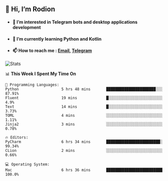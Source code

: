 ## 👋 Hi, I’m Rodion
- #### 👀 I’m interested in Telegram bots and desktop applications development
- #### 🌱 I’m currently learning Python and Kotlin
- #### 📫 How to reach me : [Email](mailto:me@lavn.ml), [Telegram](https://t.me/fast_geek)

![Stats](https://github-readme-stats.vercel.app/api?username=rodion-gudz&show_icons=true&theme=github_dark&hide_border=true&hide=issues&count_private=true&layout=compact)


<!--START_SECTION:waka-->
📊 **This Week I Spent My Time On** 

```text
💬 Programming Languages: 
Python                   5 hrs 48 mins       ██████████████████████░░░   87.91% 
Fluent                   19 mins             █░░░░░░░░░░░░░░░░░░░░░░░░   4.9% 
Text                     14 mins             █░░░░░░░░░░░░░░░░░░░░░░░░   3.73% 
TOML                     4 mins              ░░░░░░░░░░░░░░░░░░░░░░░░░   1.11% 
Jinja2                   3 mins              ░░░░░░░░░░░░░░░░░░░░░░░░░   0.78%

🔥 Editors: 
PyCharm                  6 hrs 34 mins       ████████████████████████░   99.34% 
CLion                    2 mins              ░░░░░░░░░░░░░░░░░░░░░░░░░   0.66%

💻 Operating System: 
Mac                      6 hrs 36 mins       █████████████████████████   100.0%

```


<!--END_SECTION:waka-->
